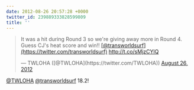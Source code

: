 ```yaml
---
date: 2012-08-26 20:57:28 +0000
twitter_id: 239889333828599809
title: ''
---
```


<blockquote class="twitter-tweet"><p lang="en" dir="ltr">It was a hit during Round 3 so we&#39;re giving away more in Round 4. Guess CJ&#39;s heat score and win!! <a href="https://twitter.com/transworldsurf?ref_src=twsrc%5Etfw">[@transworldsurf](https://twitter.com/transworldsurf)</a> <a href="http://t.co/sMjzCYlQ">http://t.co/sMjzCYlQ</a></p>&mdash; TWLOHA ([@TWLOHA](https://twitter.com/TWLOHA)) <a href="https://twitter.com/TWLOHA/status/239867652640763904?ref_src=twsrc%5Etfw">August 26, 2012</a></blockquote>
<script async src="https://platform.twitter.com/widgets.js" charset="utf-8"></script>

[@TWLOHA](https://twitter.com/TWLOHA) [@transworldsurf](https://twitter.com/transworldsurf) 18.2!
